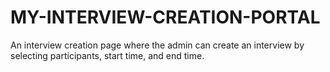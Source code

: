 # MY-INTERVIEW-CREATION-PORTAL
An interview creation page where the admin can create an interview by selecting participants, start time, and end time.
